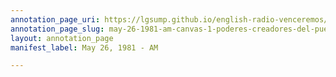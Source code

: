 ```yaml
---
annotation_page_uri: https://lgsump.github.io/english-radio-venceremos/annotations/may-26-1981-am-canvas-1-poderes-creadores-del-pueblo.json
annotation_page_slug: may-26-1981-am-canvas-1-poderes-creadores-del-pueblo
layout: annotation_page
manifest_label: May 26, 1981 - AM

---
```

